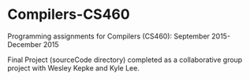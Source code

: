 # Compilers-CS460
Programming assignments for Compilers (CS460): September 2015-December 2015

Final Project (sourceCode directory) completed as a collaborative group project with Wesley Kepke and Kyle Lee.
